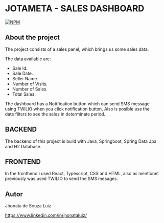 # JOTAMETA - SALES DASHBOARD
[![NPM](https://img.shields.io/npm/l/react)](https://github.com/luizjhonata/jotameta/blob/main/LICENCE)

## About the project

The project consists of a sales panel, which brings us some sales data.

The data available are:
- Sale Id.
- Sale Date. 
- Seller Name.
- Number of Visits. 
- Number of Sales.
- Total Sales.

The dashboard has a Notification button which can send SMS message using TWILIO when you click notification button, Also is posible use the date filters to see the sales in determinate period.

## BACKEND
The backend of this project is build with Java, Springboot, Spring Data Jpa and H2 Database.

## FRONTEND
In the fronthend i used React, Typescript, CSS and HTML, also as mentionet previously was used TWILIO to send the SMS mesages.

## Autor
Jhonata de Souza Luiz

https://www.linkedin.com/in/jhonataluiz/
